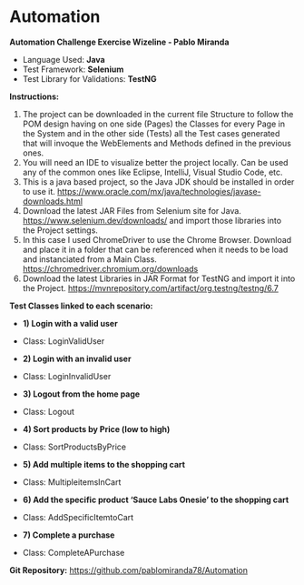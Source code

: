 # Automation
**Automation Challenge Exercise Wizeline - Pablo Miranda**

* Language Used: **Java**
* Test Framework: **Selenium**
* Test Library for Validations: **TestNG**

**Instructions:** 
1) The project can be downloaded in the current file Structure to follow the POM design having on one side (Pages) the Classes for every Page in the System and in the other side (Tests) all the Test cases generated that will invoque the WebElements and Methods defined in the previous ones.
2) You will need an IDE to visualize better the project locally. Can be used any of the common ones like Eclipse, IntelliJ, Visual Studio Code, etc.
3) This is a java based project, so the Java JDK should be installed in order to use it. https://www.oracle.com/mx/java/technologies/javase-downloads.html
4) Download the latest JAR Files from Selenium site for Java. https://www.selenium.dev/downloads/ and import those libraries into the Project settings.
5) In this case I used ChromeDriver to use the Chrome Browser. Download and place it in a folder that can be referenced when it needs to be load and instanciated from a Main Class. https://chromedriver.chromium.org/downloads
6) Download the latest Libraries in JAR Format for TestNG and import it into the Project. https://mvnrepository.com/artifact/org.testng/testng/6.7

**Test Classes linked to each scenario:**

* **1) Login with a valid user**
- Class: LoginValidUser
* **2) Login with an invalid user**
- Class: LoginInvalidUser
* **3) Logout from the home page**
- Class: Logout
* **4) Sort products by Price (low to high)**
- Class: SortProductsByPrice
* **5) Add multiple items to the shopping cart**
- Class: MultipleitemsInCart
* **6) Add the specific product ‘Sauce Labs Onesie’ to the shopping cart**
- Class: AddSpecificItemtoCart
* **7) Complete a purchase**
- Class: CompleteAPurchase

**Git Repository:**
https://github.com/pablomiranda78/Automation
